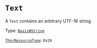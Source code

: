 # `Text`

A `Text` contains an arbitrary UTF-16 string.

Type: [`BasicWString`](../base.md#basicwstring-structure)

[`ThorResourceType`](./index.md#thorresourcetype-enum): `0x26`
